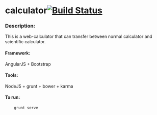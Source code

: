 # calculator[![Build Status](https://travis-ci.org/Summer-Dong/calculator.svg?branch=master)](https://travis-ci.org/Summer-Dong/calculator)


### Description:
  This is a web-calculator that can transfer between normal calculator and scientific calculator.
  
#### Framework:
  AngularJS + Bootstrap
  
#### Tools:
  NodeJS + grunt + bower + karma 
  
#### To run:
 		grunt serve 
